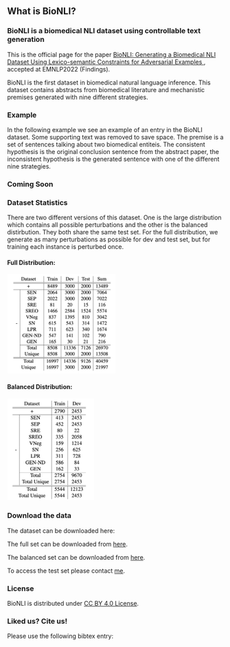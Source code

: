 ## What is BioNLI?
### BioNLI is a biomedical NLI dataset using controllable text generation


This is the official page for the paper <a href='#'> BioNLI: Generating a Biomedical NLI Dataset Using Lexico-semantic Constraints for Adversarial Examples </a>,  accepted at EMNLP2022 (Findings).
 <!-- You can find our paper <a href='https://arxiv.org/abs/2205.04652'> here </a> -->

<!-- Mohaddeseh Bastan, Nishant Shankar, Mihai Surdeanu, Niranjan Balasubramanian.  -->

BioNLI is the first dataset in biomedical natural language inference. This dataset contains abstracts from biomedical literature and mechanistic premises generated with nine different strategies. 

### Example
In the following example we see an example of an entry in the BioNLI dataset. Some supporting text was removed to save space. The premise is a set of sentences talking about two biomedical entiteis. The consistent hypothesis is the original conclusion sentence from the abstract paper, the inconsistent hypothesis is the generated sentence with one of the different nine strategies.

### Coming Soon ###


<!-- <img src="assets/img/dataexample_v3.drawio.svg" alt="Image of SuMe stats"/> -->

### Dataset Statistics

There are two different versions of this dataset. One is the large distribution which contains all possible perturbations and the other is the balanced distirbution. They both share the same test set. For the full distribution, we generate as many perturbations as possible for dev and test set, but for training each instance is perturbed once.
#### Full Distribution:

<img src="assets/img/full.png" alt="Image of full stats" width="50%" height="#"/>


#### Balanced Distribution:

<img src="assets/img/balanced.png" alt="Image of balanced stats" width="40%" height="#" />




### Download the data

The dataset can be downloaded here:

The full set can be downloaded from <a href="https://drive.google.com/drive/folders/1-wNvAYs4ULJFNkeVHaUJM3U7slX-vtiB?usp=sharing">here</a>.

The balanced set can be downloaded from <a href="https://drive.google.com/drive/folders/187W4RCk1cJnKKO95NPljxZYelUgMOHf8?usp=sharing">here</a>. 

To access the test set please contact <a href = "mailto: mbastan@cs.stonybrook.edu">me</a>.

### License

BioNLI is distributed under <a href="https://creativecommons.org/licenses/by/4.0/">CC BY 4.0 License</a>. 


### Liked us? Cite us!

Please use the following bibtex entry:
```

```

